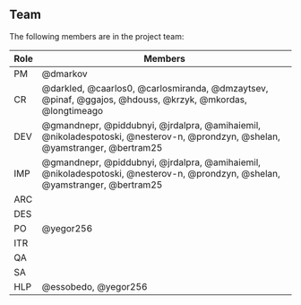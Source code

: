 ## Team

The following members are in the project team:

Role | Members
---|---
PM | @dmarkov
CR | @darkled, @caarlos0, @carlosmiranda, @dmzaytsev, @pinaf, @ggajos, @hdouss, @krzyk, @mkordas, @longtimeago
DEV | @gmandnepr, @piddubnyi, @jrdalpra, @amihaiemil, @nikoladespotoski, @nesterov-n, @prondzyn, @shelan, @yamstranger, @bertram25
IMP | @gmandnepr, @piddubnyi, @jrdalpra, @amihaiemil, @nikoladespotoski, @nesterov-n, @prondzyn, @shelan, @yamstranger, @bertram25
ARC | 
DES | 
PO | @yegor256
ITR | 
QA | 
SA | 
HLP | @essobedo, @yegor256
